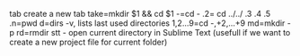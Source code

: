 tab create a new tab
take=mkdir $1 && cd $1
-=cd -
.2= cd ../../
.3
.4
.5
.n=pwd
d=dirs -v, lists last used directories
1,2...9=cd -,+2,...+9
md=mkdir -p
rd=rmdir
stt - open current directory in Sublime Text (usefull if we want to create a new project file for current folder)